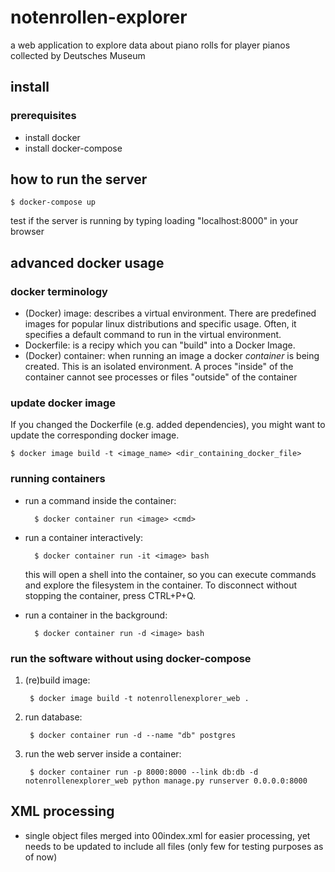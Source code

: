 # notenrollen-explorer
a web application to explore data about piano rolls for player pianos collected by Deutsches Museum


## install

### prerequisites

- install docker
- install docker-compose

## how to run the server

	$ docker-compose up

test if the server is running by typing loading "localhost:8000" in your browser

## advanced docker usage

### docker terminology

* (Docker) image: describes a virtual environment. There are predefined images for popular linux distributions and specific usage. Often, it specifies a default command to run in the virtual environment.
* Dockerfile: is a recipy which you can "build" into a Docker Image.
* (Docker) container: when running an image a docker *container* is being created. This is an isolated environment. A proces "inside" of the container cannot see processes or files "outside" of the container

### update docker image

If you changed the Dockerfile (e.g. added dependencies), you might want to update the corresponding docker image.

	$ docker image build -t <image_name> <dir_containing_docker_file>

### running containers

* run a command inside the container:

		$ docker container run <image> <cmd>

* run a container interactively:

		$ docker container run -it <image> bash

	this will open a shell into the container, so you can execute commands and explore the filesystem in the container. To disconnect without stopping the container, press CTRL+P+Q.

* run a container in the background:

		$ docker container run -d <image> bash

### run the software without using docker-compose

1. (re)build image:

		$ docker image build -t notenrollenexplorer_web .

2. run database:

		$ docker container run -d --name "db" postgres

3. run the web server inside a container:

		$ docker container run -p 8000:8000 --link db:db -d notenrollenexplorer_web python manage.py runserver 0.0.0.0:8000

## XML processing

- single object files merged into 00index.xml for easier processing, yet needs to be updated to include all files (only few for testing purposes as of now)
